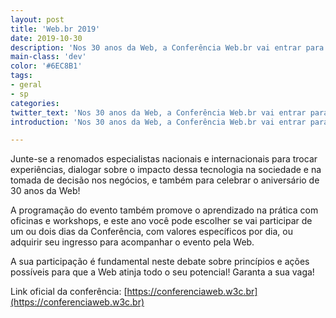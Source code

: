 ```yaml
---
layout: post
title: 'Web.br 2019'
date: 2019-10-30
description: 'Nos 30 anos da Web, a Conferência Web.br vai entrar para a história! Será o momento de reunir a comunidade Web para dizer que sim, "Nós podemos ter a Web que queremos!"'
main-class: 'dev'
color: '#6EC8B1'
tags:
- geral
- sp
categories:
twitter_text: 'Nos 30 anos da Web, a Conferência Web.br vai entrar para a história! Será o momento de reunir a comunidade Web para dizer que sim, "Nós podemos ter a Web que queremos!"'
introduction: 'Nos 30 anos da Web, a Conferência Web.br vai entrar para a história! Será o momento de reunir a comunidade Web para dizer que sim, "Nós podemos ter a Web que queremos!"'

---
```


Junte-se a renomados especialistas nacionais e internacionais para trocar experiências, dialogar sobre o impacto dessa tecnologia na sociedade e na tomada de decisão nos negócios, e também para celebrar o aniversário de 30 anos da Web!

A programação do evento também promove o aprendizado na prática com oficinas e workshops, e este ano você pode escolher se vai participar de um ou dois dias da Conferência, com valores específicos por dia, ou adquirir seu ingresso para acompanhar o evento pela Web.

A sua participação é fundamental neste debate sobre princípios e ações possíveis para que a Web atinja todo o seu potencial! Garanta a sua vaga!

Link oficial da conferência: [https://conferenciaweb.w3c.br](https://conferenciaweb.w3c.br)
